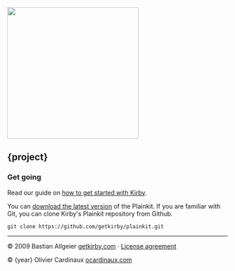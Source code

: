 <img src="http://getkirby.com/assets/images/github/plainkit.jpg" width="300">

## {project}

### Get going

Read our guide on [how to get started with Kirby](https://getkirby.com/docs/guide/quickstart).

You can [download the latest version](https://github.com/getkirby/plainkit/archive/main.zip) of the Plainkit.
If you are familiar with Git, you can clone Kirby's Plainkit repository from Github.

    git clone https://github.com/getkirby/plainkit.git



---

© 2009 Bastian Allgeier
[getkirby.com](https://getkirby.com) · [License agreement](https://getkirby.com/license)

© {year} Olivier Cardinaux
[ocardinaux.com](https://ocardinaux.com)
